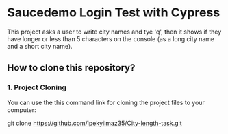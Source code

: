 # Saucedemo Login Test with Cypress

This project asks a user to write city names and tye 'q', then it shows if they have longer or less than 5 characters on the console (as a long city name and a short city name).

## How to clone this repository?

### 1. Project Cloning

You can use the this command link for cloning the project files to your computer: 

git clone https://github.com/ipekyilmaz35/City-length-task.git


